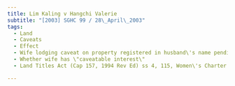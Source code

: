 ```yaml
---
title: Lim Kaling v Hangchi Valerie 
subtitle: "[2003] SGHC 99 / 28\_April\_2003"
tags:
  - Land
  - Caveats
  - Effect
  - Wife lodging caveat on property registered in husband\'s name pending division of matrimonial assets
  - Whether wife has \"caveatable interest\"
  - Land Titles Act (Cap 157, 1994 Rev Ed) ss 4, 115, Women\'s Charter (Cap 353, 1997 Rev Ed) s 112

---
```


